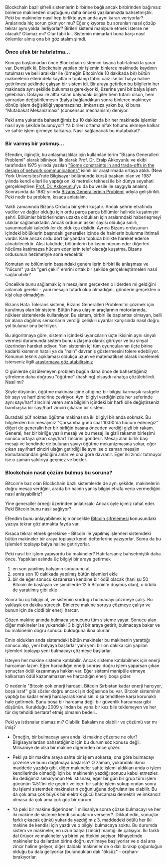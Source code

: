 


Blockchain bazlı şifreli sistemlerin birbirine bağlı ancak birbirinden bağımsız binlerce makineden oluştuğunu daha önceki yazılarımızda bahsetmiştik. Peki bu makineler nasıl hep birlikte aynı anda aynı kararı veriyorlar? Aralarında hiç sorun çıkmıyor mu? Eğer çıkıyorsa bu sorunları nasıl çözüp tekrar aynı yolda ilerliyorlar? Birileri sistemi manipule etmek isterse ne olacak? Olamaz mı? Olur tabii ki.. Sistemin mimarlari buna karşı nasıl önlemler almış ona bir göz atalım şimdi. 

### Önce ufak bir hatırlatma... 


Konuya başlamadan önce Blockchain sistemini kısaca hatırlatmakta yarar var. Demiştik ki, Blockchain yapılan bir işlemin binlerce makinede kaydının tutulması ve belli aralıklar ile (örneğin Bitcoin'de 10 dakikada bir) bütün makinelerin ellerindeki kayıtların toplanıp tabiri caiz ise bir balya haline getirilmesi şeklinde çalışan bir sistem idi. Bir araya getirilen bu bilgilerin her makinada aynı şekilde bulunması gerekiyor ki, üzerine yeni bir balya işlem gelebilsin. Dolayısı ile altta kalan balyadaki bilgiler hem tutarlı olsun, hem sonradan değiştirilemesin (balya bağlandıktan sonra binlerce makineye dönüp işlem değişikliği yapamazsınız, imkansıza yakın bu, ki buna "Mutabakat Mekanizması" (consensus mechanism) deniyor. 

Peki ama yukarıda bahsettiğimiz bu 10 dakikada bir her makinede işlemler nasıl aynı şekilde bulunuyor? Ya birileri ortama nifak tohumu ekmeye kalkar ve sahte işlem girmeye kalkarsa. Nasıl sağlanacak bu mutabakat?

### Bir varmış bir yokmuş...

Efendim, ilginçtir, bu anlaşmazlıklar için kullanılan terim "Bizans Generalleri Problemi" olarak biliniyor. İlk olarak  Prof. Dr. Eralp Akkoyunlu ve ekibi tarafından 1975 yılında yazılan ["Some constraints in and trade-offs in the design of network communications"](http://hydra.infosys.tuwien.ac.at/teaching/courses/AdvancedDistributedSystems/download/1975_Akkoyunlu,%20Ekanadham,%20Huber_Some%20constraints%20and%20tradeoffs%20in%20the%20design%20of%20network%20communications.pdf) isimli bir araştırmada ortaya atıldı. (New York Universitesi'nde Bilgisayar bölümünde kürsü başkanı olan ve 1987 yılında kendi elleri ile yaptığı on iki metrelik teknesi ile bir dünya seyahati gerçekleştiren [Prof. Dr. Akkoyunlu](http://www.wiki-zero.co/index.php?q=aHR0cHM6Ly90ci53aWtpcGVkaWEub3JnL3dpa2kvRXJhbHBfQWtrb3l1bmx1)'yu da bu vesile ile saygıyla analım). Sonrasında da 1982 yılında [Bizans Generallerinin Problemi](https://www.microsoft.com/en-us/research/publication/byzantine-generals-problem/) adıyla geliştirildi. Peki nedir bu problem, kısaca anlatalım. 

Vakti zamanında Bizans Ordusu bir şehri kuşatır. Ancak şehrin etrafında vadiler ve dağlar olduğu için ordu parça parça bölümler halinde kuşatmıştır şehri. Bölümler birbirlerinden uzakta oldukları için aralarındaki haberleşmeyi ulaklar sağlamaktadır. Ancak ordunun asker sayısı oldukça sınırlı, savunmadaki kaledekiler de oldukça dişlidir. Ayrıca Bizans ordusunun içindeki bölüklerin başındaki generaller içinde de hainlerin bulunma ihtimali vardır. Kale ancak ordu dört bir yandan topluca birlikte hareket ederse alınabilecektir. Aksi takdirde, bölümlerin bir kısmı hücum eder diğerleri hücüma katılmazsa hücum edenlerin telef olacağı kuşatma, Bizans ordusunun hezimetiyle sona erecektir. 

Komutan ve bölümlerin başaındaki generallerin birbiri ile anlaşması ve "hücum" ya da "geri çekil" emrini ortak bir şekilde gerçekleştirmeleri nasıl sağlanabilir?

Öncelikle bunu sağlamak için mesajların gerçekten o liderden mi geldiğini anlamak gerekir - yani mesajın tutarlı olup olmadığını, gönderin gerçekten o kişi olup olmadığını. 

Bizans Hata Tolerans sistemi, Bizans Generalleri Problemi'ni çözmek için kurulmuş olan bir sistem. Bütün hava ulaşım araçlarının motorlarında, nükleer sistemlerde kullanılıyor.  Bu sistem, birbiri ile baplantısı olmayan, belli bir alana dağılmış sensorların verdiği çelişkili uyarılar karşısında nasıl doğru yol bulunur onu belirliyor.  

Bu algoritmaya göre, sistemin içindeki uyarıcıların üçte ikisinin aynı sinyali vermesi durumunda sistem bunu uzlaşma olarak görüyor ve bu sinyal üzerinden hareket ediyor. Yani sistemin içi tüm oyuncularının üçte birine kadarki kısmının hatalı ya da "hain" davranış göstermesini tolere edebiliyor. Konunun teknik açıklaması oldukça uzun ve matematiksel olarak incelemek isterseniz ilgili [araştırmaya göz atabilirsiniz](https://www.microsoft.com/en-us/research/publication/byzantine-generals-problem/)




O günlerde çözülemeyen problem bugün daha önce de bahsettiğimiz şifreleme daha doğrusu "öğütme" (hashing) olsaydı rahatça çözülebilirdi. Nasıl mı?

Şöyle düşünün, öğütme makinası içine attığınız bir bilgiyi karmaşık rastgele bir sayı ve harf zincirine çeviriyor. Aynı bilgiyi verdiğinizde her seferinde aynı sayı/harf zincirini veren ama bilginin içindeki bir harfi bile değiştirseniz bambaşka bir sayı/harf zinciri çıkaran bir sistem. 

Buradaki püf noktası öğütme makinasına iki bilgiyi bir anda sokmak. Bu bilgilerden biri mesajımız "Çarşamba günü saat 10:00'da hücum edeceğiz" diğeri de generalin her bir birliğin başına önceden verdiği gizli bir rakam. General, her bir birliğe yazılı mesajı ve bu mesaj ile gizli rakamın birleşimi sonucu ortaya çıkan sayı/harf zincirini gönderir. Mesajı alan birlik başı mesajı ve kendinde de bulunan sayıyı öğütme mekanizmasına sokar, eğer çıkan sayı/harf zinciri ulağın getirdiği ile aynı ise o zaman mesajın komutandandan geldiğini anlar ve ona göre davranır. Eğer iki zincir tutmuyor ise o zaman saldırıya geçmez ve bekler. 




### Blockchain nasıl çözüm bulmuş bu soruna?


Bitcoin'e baz olan Blockchain bazlı sistemlerde de aynı şekilde, makinelerin doğru mesajı verdğini, arada bir hainin yanlış bilgiyi etrafa verip vermediğini nasıl anlayabiliriz? 

Yine generaller örneği üzerinden anlatırsak: Ancak öyle içimiz rahat eder. Peki Bitcoin bunu nasıl sağlıyor?

Efendim bunu anlayabilmek için öncelikle [Bitcoin şifrelemesi](http://ademimerkezi.com/genel/2018/05/08/Peki-Blockchain-sifrelemesi-nasil-calisiyor.html) konusundaki yazıya tekrar göz atmakta fayda var. 

Kısaca tekrar etmek gerekirse - Bitcoin ile yapılmış işlemleri sistemdeki bütün makineler bir araya toplayıp kendi defterlerine yazıyorlar.  Sonra da bu işlemleri toplayıp balya haline getiriyorlar. 

Peki nasıl bir işlem yapıyordu bu makineler? Hatırlarsanız bahsetmiştik daha önce. Yaptıkları aslında üç bilgiyi bir araya getirmek

1. en son yapılmış balyanın sonucunu al,
2. sonra son 10 dakikada yapılmış bütün işlemleri ekle
3. bir de eğer sonucu kazanırsan kendine bir ödül olacak (hani şu 50 Bitcoin ile başlayan ve şimdilerde 12.5 Bitcoin'e düşmüş olan), o ödülü de yaratılmış gibi ekle

Sonra bu üç bilgiyi al, ve sistemin sorduğu bulmacayı çözmeye çalış. Bu yaklaşık on dakika sürecek. Binlerce makine soruyu çözmeye çalışır ve bunun için de ciddi bir enerji harcar.  

Çözen makine anında bulmaca sonucunu tüm sisteme yayar. Sonucu alan diğer makineler ise yukarıdaki 3 bilgiyi bir araya getirir, bulmacaya bakar ve bu makinenin doğru sonucu bulduğuna ikna olurlar.  

Emin oldukları anda sistemdeki bütün makineler bu makinenin yarattığı sonucu alıp, yeni balyaya başlarlar yani yeni bir on dakika için yapılan işlemleri toplayıp yeni bulmacayı çözmeye başlarlar.

İsteyen her makine sisteme katılabilir. Ancak sisteme katılabilmek için enerji harcaman lazım. Eğer harcadığın enerji sonrası doğru işlem yaparsan çıkan sonuçtan ödül kazanmaya hakkın var. Eğer sistemi manipüle etmeye kalkarsan ödül kazanamazsın ve harcadığın enerji boşa gider. 

O nedenle "Bitcoin çok enerji harcadı, Bitcoin Sırbıstan kadar enerji harcıyor, boşa israf" gibi sözler doğru ancak işin doğasında bu var. Bitcoin sisteminin yaptığı bu kadar enerji harcayarak kendisini dışa tehditlere karşı korunaklı hale getirmek. Bunu boşa bir harcama değil bir güvenlik harcaması gibi düşünün. Kurulduğu 2009 yılından bu yana bir kez bile teklemeyen ve her tür dış tehdidi bertaraf etmiş olmanın bedeli.. 

Peki ya istisnalar olamaz mı? Olabilir. Bakalım ne olabilir ve çözümü var mı imiş?

* Örneğin, bir bulmacayı aynı anda iki makine çözerse ne olur? Bilgisayarlardan bahsettiğimiz için bu durum söz konusu değil. Milisaniye de olsa bir makine diğerinden önce çözer.. 

* Peki ya bir makine araya sahte bir işlem sokarsa, ona göre bulmacayı çözerse ve bunu dağıtmaya başlarsa? O zaman, yukarıdaki ikinci maddede yazdığı gibi, diğer makineler sahte işlemi aldıkları anda o işlem kendilerinde olmadığı için bu makinenin yazdığı sonucu kabul etmezler. Bu dediğimiz senaryonun tek istisnası, eğer bir gün bir grup tüm işlem gücünün %51'ini ele geçirir ve içeri bir sahte işlem sokup ondan sonra bu işlemi sistemdek makinelerin çoğunluğuna doğrulatır ise olabilir. Bu da çok ama çok büyük bir elektrik gücü harcaması demektir ve imkansız olmasa da çok ama çok güç bir durum. 

* Ya peki bir makine diğerinden 1 milisaniye sonra çözse bulmacayı ve her iki makine de sisteme kendi sonuçlarını verseler?. Dikkat edin, sonuçlar farklı çıkacak çünkü yukarıda yazdığımız 3. maddedeki ödülü her iki makine de kendisi için yazdı ve o bilgiyi bulmacaya soktu. Bu durumda sistem ve makineler, en uzun balya (zincir) mantığı ile çalışıyor. İki farklı dal ürüyor ve makineler ya birini ya ötekini seçiyor. Nihayetinde makineler bu dallardan birine doğru evrilmeye başlıyorlar ve o dal ana zincir haline geliyor, diğer daldaki makineler de o dalı bırakıp çoğunluğun olduğu bu dala geliyorlar (bulundukları dalı "öksüz" - orphan- bırakıyorlar. 


